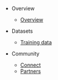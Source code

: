 - Overview

  - [Overview](overview.md)

- Datasets

  - [Training data](training-data.md)

- Community

  - [Connect](connect.md)
  - [Partners](partners.md)
